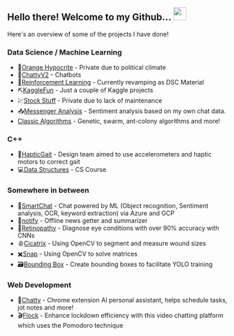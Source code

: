 ## Hello there! Welcome to my Github... <img src="https://raw.githubusercontent.com/MartinHeinz/MartinHeinz/master/wave.gif" width="30px">
Here's an overview of some of the projects I have done!

### Data Science / Machine Learning
* :orange:[Orange Hypocrite](https://github.com/alvanli/OrangeHypocrite) - Private due to political climate
* :speech_balloon:[ChattyV2](https://github.com/alvanli/Chatty-V2) - Chatbots
* :robot:[Reinforcement Learning](https://github.com/alvanli/ReinforcementLearning) - Currently revamping as DSC Material
* :pick:[KaggleFun](https://github.com/alvanli/KaggleFun) - Just a couple of Kaggle projects
* :chart:[Stock Stuff](https://github.com/alvanli/Stock_Analysis) - Private due to lack of maintenance
* :inbox_tray:[Messenger Analysis](https://github.com/alvanli/TxtMsgAnalysis) - Sentiment analysis based on my own chat data. 
* [Classic Algorithms](https://github.com/alvanli/457a) - Genetic, swarm, ant-colony algorithms and more!

### C++
* :mechanical_leg:[HapticGait](https://github.com/alvanli/hapticgait) - Design team aimed to use accelerometers and haptic motors to correct gait
* :computer:[Data Structures](https://github.com/alvanli/Cpp-Data-Structures) - CS Course 

### Somewhere in between
* :page_with_curl:[SmartChat](https://devpost.com/software/chatsmart) - Chat powered by ML (Object recognition, Sentiment analysis, OCR, keyword extraction) via Azure and GCP
* :vibration_mode:[notify](https://devpost.com/software/notify-nc4tkv) - Offline news getter and summarizer
* :eyes:[Retinopathy](https://github.com/alvanli/Retinopathy_Public) - Diagnose eye conditions with over 90% accuracy with CNNs
* :drop_of_blood:[Cicatrix](https://github.com/alvanli/cicatrix) - Using OpenCV to segment and measure wound sizes
* :heavy_multiplication_x:[Snap](https://github.com/alvanli/Matrix-Calculations-Snap) - Using OpenCV to solve matrices
* :card_file_box:[Bounding Box](https://github.com/alvanli/bounding_box) - Create bounding boxes to facilitate YOLO training

### Web Development
* :space_invader:[Chatty](https://github.com/alvanli/Chatty_PUBLIC) - Chrome extension AI personal assistant, helps schedule tasks, jot notes and more!
* :clapper:[Flock](https://devpost.com/software/flock-mhzpfd) - Enhance lockdown efficiency with this video chatting platform which uses the Pomodoro technique

